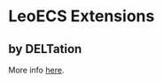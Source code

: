 # LeoECS Extensions
## by DELTation

More info [here](https://github.com/Delt06/leo-ecs-extensions).